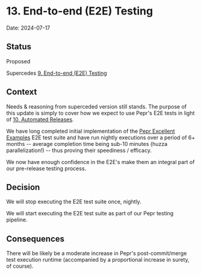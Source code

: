 # 13. End-to-end (E2E) Testing

Date: 2024-07-17

## Status

Proposed

Supercedes [9. End-to-end (E2E) Testing](./0009-e2e-testing.md)

## Context

Needs & reasoning from superceded version still stands. The purpose of this update is simply to cover how we expect to use Pepr's E2E tests in light of [10. Automated Releases](./0010-automated-releases.md).

We have long completed initial implementation of the [Pepr Excellent Examples](https://github.com/defenseunicorns/pepr-excellent-examples) E2E test suite and have run nightly executions over a period of 6+ months -- average completion time being sub-10 minutes (huzza parallelization!) -- thus proving their speediness / efficacy.

We now have enough confidence in the E2E's make them an integral part of our pre-release testing process.


## Decision

We will stop executing the E2E test suite once, nightly.

We will start executing the E2E test suite as part of our Pepr testing pipeline.


## Consequences

There will be likely be a moderate increase in Pepr's post-commit/merge test execution runtime (accompanied by a proportional increase in surety, of course).
